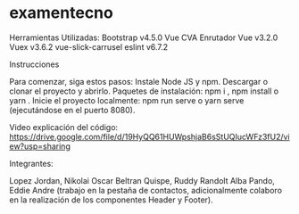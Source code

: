 # examentecno


Herramientas Utilizadas:
Bootstrap v4.5.0
Vue CVA
Enrutador Vue v3.2.0
Vuex v3.6.2
vue-slick-carrusel
eslint v6.7.2

Instrucciones

Para comenzar, siga estos pasos:
Instale Node JS y npm.
Descargar o clonar el proyecto y abrirlo.
Paquetes de instalación: npm i , npm install o yarn .
Inicie el proyecto localmente: npm run serve o yarn serve (ejecutándose en el puerto 8080).

Video explicación del código: https://drive.google.com/file/d/19HyQQ61HUWpshjaB6sStUQIucWFz3fU2/view?usp=sharing

Integrantes:

Lopez Jordan, Nikolai Oscar
Beltran Quispe, Ruddy Randolt
Alba Pando, Eddie Andre (trabajo en la pestaña de contactos, adicionalmente colaboro en la realización de los componentes Header y Footer).
